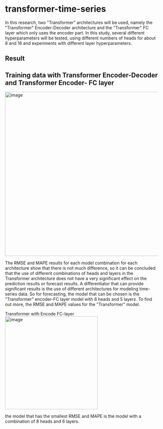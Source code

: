 # transformer-time-series

In this research, two "Transformer" architectures will be used, namely the "Transformer" Encoder-Decoder architecture and the "Transformer" FC layer which only uses the encoder part. In this study, several different hyperparameters will be tested, using different numbers of heads for about 8 and 16 and experiments with different layer hyperparameters. 

## Result 

## Training data with Transformer Encoder-Decoder and Transformer Encoder- FC layer
<img width="539" alt="image" src="https://github.com/ikacandraw/transformer-time-series/assets/99155423/d4a25098-b525-441e-b809-49ed55b5ad9f">

The RMSE and MAPE results for each model combination for each architecture show that there is not much difference, so it can be concluded that the use of different combinations of heads and layers in the Transformer architecture does not have a very significant effect on the prediction results or forecast results. A differentiator that can provide significant results is the use of different architectures for modeling time-series data. So for forecasting, the model that can be chosen is the "Transformer" encoder-FC layer model with 8 heads and 5 layers. To find out more, the RMSE and MAPE values for the "Transformer" model.

Transformer with Encode FC-layer
<img width="305" alt="image" src="https://github.com/ikacandraw/transformer-time-series/assets/99155423/cf548ae5-45b9-4c69-a0e5-5fac29cf87c4">

the model that has the smallest RMSE and MAPE is the model with a combination of 8 heads and 6 layers.
